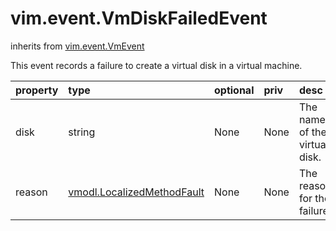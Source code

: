 vim.event.VmDiskFailedEvent
===========================
inherits from [vim.event.VmEvent](docs/vim.event.VmEvent.md)


This event records a failure to create a virtual disk in a virtual machine.

| property | type | optional | priv | desc |
|:---------|:-----|:---------|:-----|:-----|
| disk | string | None | None | The name of the virtual disk. |
| reason | [vmodl.LocalizedMethodFault](vmodl.LocalizedMethodFault.md "vmodl.LocalizedMethodFault") | None | None | The reason for the failure. |


